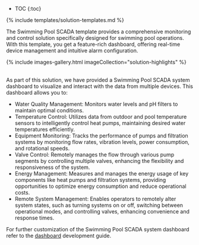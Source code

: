 * TOC
{:toc}

{% include templates/solution-templates.md %}

The Swimming Pool SCADA template provides a comprehensive monitoring and control solution specifically designed for swimming pool operations. 
With this template, you get a feature-rich dashboard, offering real-time device management and intuitive alarm configuration.

{% include images-gallery.html imageCollection="solution-highlights" %}

<br>
As part of this solution, we have provided a Swimming Pool SCADA system dashboard to visualize and interact with the data from multiple devices. This dashboard allows you to:

- Water Quality Management: Monitors water levels and pH filters to maintain optimal conditions.
- Temperature Control: Utilizes data from outdoor and pool temperature sensors to intelligently control heat pumps, maintaining desired water temperatures efficiently.
- Equipment Monitoring: Tracks the performance of pumps and filtration systems by monitoring flow rates, vibration levels, power consumption, and rotational speeds.
- Valve Control: Remotely manages the flow through various pump segments by controlling multiple valves, enhancing the flexibility and responsiveness of the system.
- Energy Management: Measures and manages the energy usage of key components like heat pumps and filtration systems, providing opportunities to optimize energy consumption and reduce operational costs.
- Remote System Management: Enables operators to remotely alter system states, such as turning systems on or off, switching between operational modes, and controlling valves, enhancing convenience and response times.

For further customization of the Swimming Pool SCADA system dashboard refer to the [dashboard](/docs/{{docsPrefix}}user-guide/dashboards/) development guide.